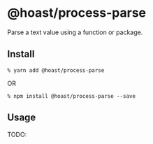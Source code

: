 # @hoast/process-parse

Parse a text value using a function or package.

## Install

```
% yarn add @hoast/process-parse
```

OR

```
% npm install @hoast/process-parse --save
```

## Usage

TODO:
